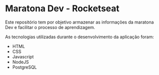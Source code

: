 # Maratona Dev - Rocketseat

Este repositório tem por objetivo armazenar as informações da maratona Dev e facilitar o processo de aprendizagem.

As tecnologias utilizadas durante o desenvolvimento da aplicação foram:

- HTML
- CSS
- Javascript
- NodeJS
- PostgreSQL